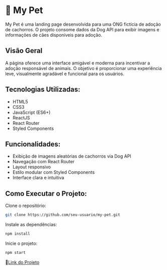 # 🐶 My Pet

My Pet é uma landing page desenvolvida para uma ONG fictícia de adoção de cachorros. O projeto consome dados da Dog API para exibir imagens e informações de cães disponíveis para adoção.

## Visão Geral

A página oferece uma interface amigável e moderna para incentivar a adoção responsável de animais. O objetivo é proporcionar uma experiência leve, visualmente agradável e funcional para os usuários.

## Tecnologias Utilizadas:
- HTML5
- CSS3
- JavaScript (ES6+)
- ReactJS
- React Router
- Styled Components

## Funcionalidades:
- Exibição de imagens aleatórias de cachorros via Dog API
- Navegação com React Router
- Layout responsivo
- Estilo modular com Styled Components
- Interface clara e intuitiva

## Como Executar o Projeto:

Clone o repositório:
```bash
git clone https://github.com/seu-usuario/my-pet.git
```

Instale as dependências:
```bash
npm install
```

Inicie o projeto:
```bash
npm start
```

🔗[Link do Projeto](https://ongmypet.netlify.app)